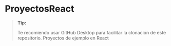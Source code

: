 # ProyectosReact
> **Tip:** 
> 
> Te recomiendo usar GitHub Desktop para facilitar la clonación de este repositorio.
Proyectos de ejemplo en React 
